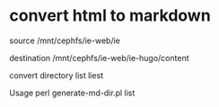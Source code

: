 # convert html to markdown

source
	/mnt/cephfs/ie-web/ie

destination
	/mnt/cephfs/ie-web/ie-hugo/content

convert directory list
      liest

Usage 
	perl  generate-md-dir.pl list 


